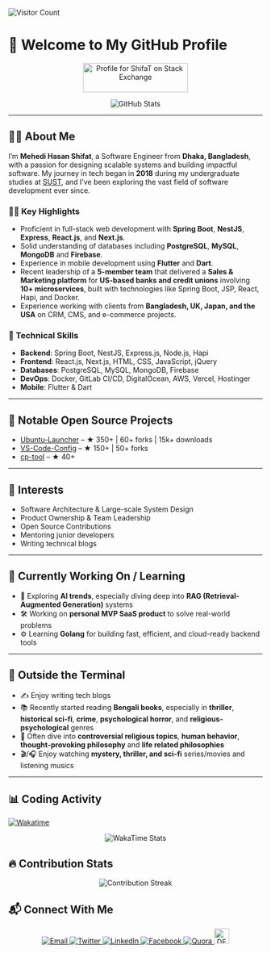 ![Visitor Count](https://visitor-badge.glitch.me/badge?page_id=jspw)

# 👋 Welcome to My GitHub Profile

<p align="center">
  <a href="https://stackexchange.com/users/13399899">
    <img src="https://stackexchange.com/users/flair/13399899.png" width="208" height="58" alt="Profile for ShifaT on Stack Exchange" title="Profile for ShifaT on Stack Exchange">
  </a>
</p>

<p align="center">
  <img src="https://github-readme-stats.vercel.app/api?username=jspw&show_icons=true&theme=radical" alt="GitHub Stats">
</p>

---

## 👨‍💻 About Me

I’m **Mehedi Hasan Shifat**, a Software Engineer from **Dhaka, Bangladesh**, with a passion for designing scalable systems and building impactful software. My journey in tech began in **2018** during my undergraduate studies at [SUST](https://www.sust.edu/), and I’ve been exploring the vast field of software development ever since.

### 👨‍🏫 Key Highlights

- Proficient in full-stack web development with **Spring Boot**, **NestJS**, **Express**, **React.js**, and **Next.js**.
- Solid understanding of databases including **PostgreSQL**, **MySQL**, **MongoDB** and **Firebase**.
- Experience in mobile development using **Flutter** and **Dart**.
- Recent leadership of a **5-member team** that delivered a **Sales & Marketing platform** for **US-based banks and credit unions** involving **10+ microservices**, built with technologies like Spring Boot, JSP, React, Hapi, and Docker.
- Experience working with clients from **Bangladesh, UK, Japan, and the USA** on CRM, CMS, and e-commerce projects.

### 🔧 Technical Skills

- **Backend**: Spring Boot, NestJS, Express.js, Node.js, Hapi
- **Frontend**: React.js, Next.js, HTML, CSS, JavaScript, jQuery
- **Databases**: PostgreSQL, MySQL, MongoDB, Firebase
- **DevOps**: Docker, GitLab CI/CD, DigitalOcean, AWS, Vercel, Hostinger
- **Mobile**: Flutter & Dart

---

## 🌟 Notable Open Source Projects

- [Ubuntu-Launcher](https://github.com/jspw/Ubuntu-Launcher) – ★ 350+ | 60+ forks | 15k+ downloads
- [VS-Code-Config](https://github.com/jspw/VS-Code-Config) – ★ 150+ | 50+ forks
- [cp-tool](https://github.com/jspw/cp-tool) – ★ 40+

---

## 🔭 Interests

- Software Architecture & Large-scale System Design
- Product Ownership & Team Leadership
- Open Source Contributions
- Mentoring junior developers
- Writing technical blogs

---

## 🚧 Currently Working On / Learning

- 🤖 Exploring **AI trends**, especially diving deep into **RAG (Retrieval-Augmented Generation)** systems
- 🛠️ Working on **personal MVP SaaS product** to solve real-world problems
- ⚙️ Learning **Golang** for building fast, efficient, and cloud-ready backend tools

---

## 🧠 Outside the Terminal

- ✍️ Enjoy writing tech blogs
- 📚 Recently started reading **Bengali books**, especially in **thriller**, **historical sci-fi**, **crime**, **psychological horror**, and **religious-psychological** genres
- 🧠 Often dive into **controversial religious topics**, **human behavior**, **thought-provoking philosophy** and **life related philosophies**
- 🎬/🎧 Enjoy watching **mystery, thriller, and sci-fi** series/movies and listening musics

---

## 📊 Coding Activity

[![Wakatime](https://wakatime.com/badge/user/e668900a-cce8-4ff3-95a3-8fd084d7a12f.svg)](https://wakatime.com/@e668900a-cce8-4ff3-95a3-8fd084d7a12f)

<p align="center">
  <img src="https://wakatime.com/share/@jspw/0c994ff4-d25e-4d63-9966-8ba96411b8da.png" alt="WakaTime Stats">
</p>

## 🔥 Contribution Stats

<p align="center">
  <img src="https://github-readme-streak-stats.herokuapp.com/?user=jspw&theme=radical&count_private=true" alt="Contribution Streak">
</p>

## 📬 Connect With Me

<p align="center">
  <a href="mailto:mhshifat757@gmail.com">
    <img src="https://img.shields.io/badge/Email-mhshifat757@gmail.com-red?logo=gmail&style=flat-square" alt="Email">
  </a>
  <a href="https://twitter.com/mhshifat757">
    <img src="https://img.shields.io/badge/Twitter-@mhshifat757-blue?logo=twitter&style=flat-square" alt="Twitter">
  </a>
  <a href="https://www.linkedin.com/in/mhshifat">
    <img src="https://img.shields.io/badge/LinkedIn-mhshifat-blue?logo=linkedin&style=flat-square" alt="LinkedIn">
  </a>
  <a href="https://www.facebook.com/rio57mh">
    <img src="https://img.shields.io/badge/Facebook-rio57mh-blue?logo=facebook&style=flat-square" alt="Facebook">
  </a>
  <a href="https://www.quora.com/profile/Mehedi-Hasan-Shifat">
    <img src="https://img.shields.io/badge/Quora-Mehedi_Hasan_Shifat-red?logo=quora&style=flat-square" alt="Quora">
  </a>
  <a href="https://dev.to/mhshifat">
    <img src="https://d2fltix0v2e0sb.cloudfront.net/dev-badge.svg" alt="DEV Profile" height="30" width="30">
  </a>
</p>
